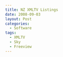```yaml
---
title: NZ XMLTV Listings
date: 2008-09-03
layout: Post
categories:
  - Software
tags:
  - XMLTV
  - Sky
  - Freeview
---
```

